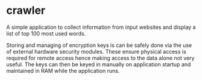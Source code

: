# crawler
A simple application to collect information from input websites and display a list of top 100 most used words.

Storing and managing of encryption keys is can be safely done via the use of external hardware security modules.
These ensure physical access is required for remote access hence making access to the data alone not very useful. 
The keys can then be keyed in manually on application startup and maintained in RAM while the application runs.




